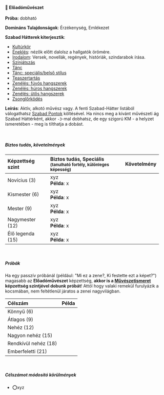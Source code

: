 #### 🔵 Előadóművészet

**Próba:** dobható

**Domináns Tulajdonságok**: Érzékenység, Emlékezet

**Szabad Hátterek kiterjesztik**:
- [Kultúrkör](../hatterek.kiemelt/kulturkor.md)
- [Éneklés](../hatterek.szabad/enekles.md): nézők előtt dalolsz a hallgatók örömére.
- [Irodalom](../hatterek.szabad/irodalom.md): Versek, novellák, regények, históriák, színdarabok írása.
- [Színjátszás](../hatterek.szabad/szinjatszas.md)
- [Tánc](../hatterek.szabad/tanc.md)
- [Tánc: speciális/belső stílus](../hatterek.szabad/tanc_belso_stilus.md)
- [Teaszertartás](../hatterek.szabad/teaszertartas.md)
- [Zenélés: fúvós hangszerek](../hatterek.szabad/zeneles_fuvos_hangszerek.md)
- [Zenélés: húros hangszerek](../hatterek.szabad/zeneles_huros_hangszerek.md)
- [Zenélés: ütős hangszerek](../hatterek.szabad/zeneles_utos_hangszerek.md)
- [Zsonglőrködés](../hatterek.szabad/zsonglorkodes.md)

**Leírás**: Aktív, alkotó művész vagy. A fenti Szabad-Hátter listából válogathatsz [Szabad Pontok](../016_02_szp.md) költésével. Ha nincs meg a kívánt művészeti ág Szabad Háttérként, akkor `-3`-mal dobhatsz, de egy szigorú KM - a helyzet ismeretében - meg is tilthatja a dobást.

<br />

##### Biztos tudás, követelmények

| Képzettség szint | Biztos tudás, Speciális <br /><sub>(tanulható fortély, különleges  képesség)</sub> | Követelmény |
|:---------------- |:---------------------------------------------------------------------------------- |:-----------:|
| Novícius (3)     | xyz <br /> **Példa**: x                                                            |             |
| Kismester (6)    | xyz <br /> **Példa**: x                                                            |             |
| Mester (9)       | xyz <br /> **Példa**: x                                                            |             |
| Nagymester (12)  | xyz <br /> **Példa**: x                                                            |             |
| Élő legenda (15) | xyz <br /> **Példa**: x                                                            |             |

<br />

##### Próbák

Ha egy passzív próbánál (például: "Mi ez a zene?, Ki festette ezt a képet?") magasabb az **Előadóművészet** képzettség, **akkor is a [Művészetismeret](muveszetismeret.md) képzettség szintjével dobunk próbát**! Attól hogy valaki remekül furulyázik a kocsmában, nem feltétlenül járatos a zenei nagyvilágban.

| Célszám | Példa  |
| :----------- | :----------- |
| Könnyű       (6)  | |
| Átlagos      (9)  | |
| Nehéz        (12) | |
| Nagyon nehéz (15) | |
| Rendkívül nehéz (18) | |
| Emberfeletti (21) | |

<br />

##### Célszámot módosító körülmények

- ⭕xyz



